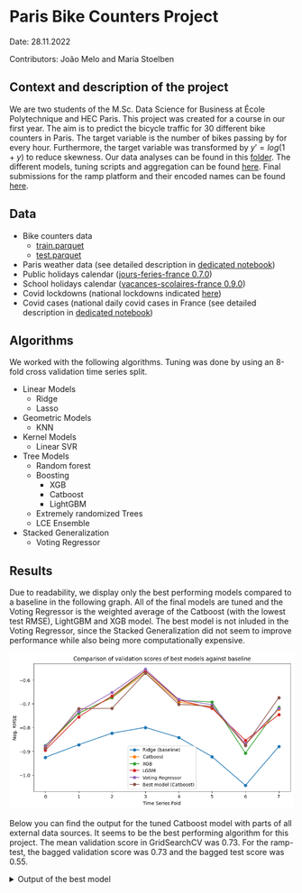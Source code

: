 # Paris Bike Counters Project

Date: 28.11.2022

Contributors: João Melo and Maria Stoelben

## Context and description of the project

We are two students of the M.Sc. Data Science for Business at École Polytechnique and HEC Paris. This project was created for a course in our first year. The aim is to predict the bicycle traffic for 30 different bike counters in Paris. The target variable is the number of bikes passing by for every hour. Furthermore, the target variable was transformed by $y'=log(1+y)$ to reduce skewness. Our data analyses can be found in this [folder](data_analyses). The different models, tuning scripts and aggregation can be found [here](modeling). Final submissions for the ramp platform and their encoded names can be found [here](submission).

## Data 
 -  Bike counters data    
    - [train.parquet](https://github.com/ramp-kits/bike_counters/releases/download/v0.1.0/train.parquet)
    - [test.parquet](https://github.com/ramp-kits/bike_counters/releases/download/v0.1.0/test.parquet)
 - Paris weather data (see detailed description in [dedicated notebook](data_analyses/weather_data_analyses.ipynb))
 - Public holidays calendar ([jours-feries-france 0.7.0](https://pypi.org/project/jours-feries-france/))
 - School holidays calendar ([vacances-scolaires-france 0.9.0](https://pypi.org/project/vacances-scolaires-france/))
 - Covid lockdowns (national lockdowns indicated [here](https://en.wikipedia.org/wiki/COVID-19_pandemic_in_France))  
 - Covid cases (national daily covid cases in France (see detailed description in [dedicated notebook](data_analyses/covid_data.ipynb))

## Algorithms 
We worked with the following algorithms. Tuning was done by using an 8-fold cross validation time series split.

- Linear Models
    - Ridge
    - Lasso
- Geometric Models
    - KNN
- Kernel Models 
    - Linear SVR
- Tree Models
    - Random forest
    - Boosting
        - XGB
        - Catboost
        - LightGBM
    - Extremely randomized Trees
    - LCE Ensemble
- Stacked Generalization
    - Voting Regressor

## Results

Due to readability, we display only the best performing models compared to a baseline in the following graph. All of the final models are tuned and the Voting Regressor is the weighted average of the Catboost (with the lowest test RMSE), LightGBM and XGB model. The best model is not inluded in the Voting Regressor, since the Stacked Generalization did not seem to improve performance while also being more computationally expensive.

![Alt text](modeling/scores_comparison.png?raw=true "Title")

Below you can find the output for the tuned Catboost model with parts of all external data sources. It seems to be the best performing algorithm for this project. The mean validation score in GridSearchCV was 0.73. For the ramp-test, the bagged validation score was 0.73 and the bagged test score was 0.55. 

<details>

<summary>Output of the best model</summary>

```
Testing Bike count prediction
Reading train and test files from ./data/ ...
Reading cv ...
Training submissions/221129_test_new_data_5 ...
CV fold 0
        score   rmse      time
        train  0.280  7.585205
        valid  0.878  1.508493
        test   0.622  0.268115
CV fold 1
        score   rmse      time
        train  0.317  9.535046
        valid  0.705  1.507614
        test   0.583  0.272807
CV fold 2
        score   rmse       time
        train  0.332  12.457529
        valid  0.709   1.348956
        test   0.563   0.254016
CV fold 3
        score   rmse       time
        train  0.353  16.361878
        valid  0.551   1.354251
        test   0.664   0.256776
CV fold 4
        score   rmse       time
        train  0.360  20.626009
        valid  0.695   1.330484
        test   0.618   0.262307
CV fold 5
        score   rmse       time
        train  0.368  23.560019
        valid  0.706   1.364733
        test   0.615   0.262338
CV fold 6
        score   rmse       time
        train  0.374  29.812642
        valid  0.872   1.364596
        test   0.606   0.264050
CV fold 7
        score   rmse       time
        train  0.374  28.971641
        valid  0.684   1.429442
        test   0.721   0.258017
----------------------------
Mean CV scores
----------------------------
        score            rmse         time
        train  0.345 ± 0.0309  18.6 ± 7.97
        valid  0.725 ± 0.0993   1.4 ± 0.07
        test    0.624 ± 0.046   0.3 ± 0.01
----------------------------
Bagged scores
----------------------------
        score   rmse
        valid  0.732
        test   0.551
```

</details>
